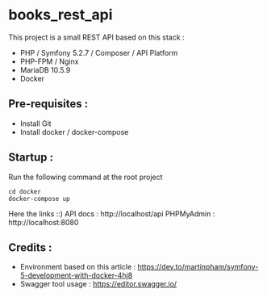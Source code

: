 # books_rest_api

This project is a small REST API based on this stack :

- PHP / Symfony 5.2.7 / Composer / API Platform
- PHP-FPM / Nginx
- MariaDB 10.5.9
- Docker

## Pre-requisites :

- Install Git
- Install docker / docker-compose

## Startup :

Run the following command at the root project

```
cd docker
docker-compose up
```

Here the links ::)
API docs : http://localhost/api
PHPMyAdmin : http://localhost:8080


## Credits :

- Environment based on this article : https://dev.to/martinpham/symfony-5-development-with-docker-4hj8
- Swagger tool usage : https://editor.swagger.io/
